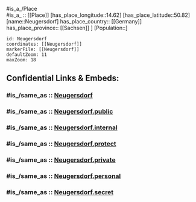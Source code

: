 ﻿---
confidential: public
isDeleted: false
location:
- 50.82
- 14.62
mapmarker: city
mapzoom:
- 7
- 12
SpocWebEntityId: 32825
tags:
- geo/City
type: City
---

#is_a_/Place  
#is_a_ :: [[Place]] 
[has_place_longitude::14.62] 
[has_place_latitude::50.82] 
[name::Neugersdorf] 
has_place_country:: [[Germany]]  
has_place_province:: [[Sachsen]] ] 
[Population::] 



```leaflet
id: Neugersdorf
coordinates: [[Neugersdorf]] 
markerFile: [[Neugersdorf]] 
defaultZoom: 11 
maxZoom: 18
```


## Confidential Links & Embeds: 

### #is_/same_as :: [Neugersdorf](/_Standards/Earth/Continent/Europe/Europe~Central/Germany/Germany~East/Sachsen/counties~Sachsen/Görlitz/cities~Görlitz/Neugersdorf.md) 

### #is_/same_as :: [Neugersdorf.public](/_public/Earth/Continent/Europe/Europe~Central/Germany/Germany~East/Sachsen/counties~Sachsen/Görlitz/cities~Görlitz/Neugersdorf.public.md) 

### #is_/same_as :: [Neugersdorf.internal](/_internal/Earth/Continent/Europe/Europe~Central/Germany/Germany~East/Sachsen/counties~Sachsen/Görlitz/cities~Görlitz/Neugersdorf.internal.md) 

### #is_/same_as :: [Neugersdorf.protect](/_protect/Earth/Continent/Europe/Europe~Central/Germany/Germany~East/Sachsen/counties~Sachsen/Görlitz/cities~Görlitz/Neugersdorf.protect.md) 

### #is_/same_as :: [Neugersdorf.private](/_private/Earth/Continent/Europe/Europe~Central/Germany/Germany~East/Sachsen/counties~Sachsen/Görlitz/cities~Görlitz/Neugersdorf.private.md) 

### #is_/same_as :: [Neugersdorf.personal](/_personal/Earth/Continent/Europe/Europe~Central/Germany/Germany~East/Sachsen/counties~Sachsen/Görlitz/cities~Görlitz/Neugersdorf.personal.md) 

### #is_/same_as :: [Neugersdorf.secret](/_secret/Earth/Continent/Europe/Europe~Central/Germany/Germany~East/Sachsen/counties~Sachsen/Görlitz/cities~Görlitz/Neugersdorf.secret.md)

